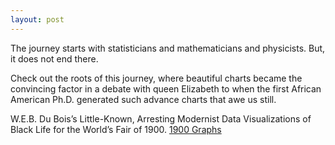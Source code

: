 ```yaml
---
layout: post
---
```


The journey starts with statisticians and mathematicians and physicists. But, it does not end there. 

Check out the roots of this journey, where beautiful charts became the convincing factor in a debate with queen Elizabeth to when the first African American Ph.D. generated such advance charts that awe us still. 

W.E.B. Du Bois’s Little-Known, Arresting Modernist Data Visualizations of Black Life for the World’s Fair of 1900.
[1900 Graphs](https://www.brainpickings.org/2017/10/09/w-e-b-du-bois-diagrams/?lipi=urn%3Ali%3Apage%3Ad_flagship3_detail_base%3Bab%2F62tGDTVSFvOtEvgtiSg%3D%3D)